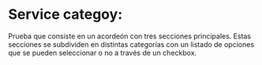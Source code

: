 # Service categoy:

Prueba que consiste en un acordeón con tres secciones principales. Estas secciones se subdividen en distintas categorías con un listado de opciones que se pueden seleccionar o no a través de un checkbox.
